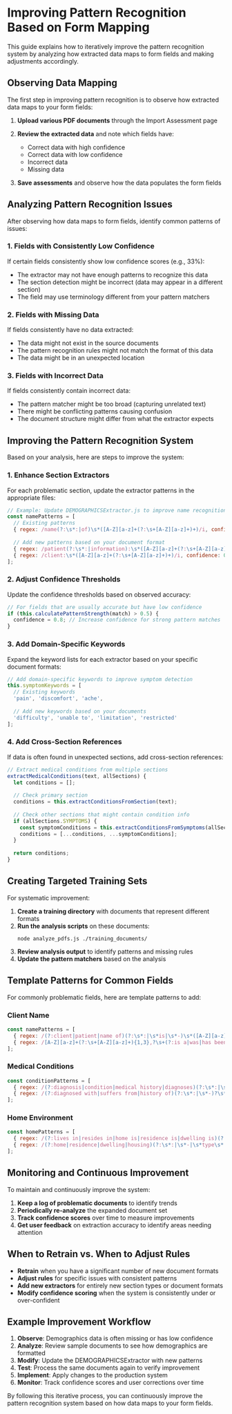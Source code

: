 # Improving Pattern Recognition Based on Form Mapping

This guide explains how to iteratively improve the pattern recognition system by analyzing how extracted data maps to form fields and making adjustments accordingly.

## Observing Data Mapping

The first step in improving pattern recognition is to observe how extracted data maps to your form fields:

1. **Upload various PDF documents** through the Import Assessment page
2. **Review the extracted data** and note which fields have:
   - Correct data with high confidence
   - Correct data with low confidence
   - Incorrect data
   - Missing data

3. **Save assessments** and observe how the data populates the form fields

## Analyzing Pattern Recognition Issues

After observing how data maps to form fields, identify common patterns of issues:

### 1. Fields with Consistently Low Confidence

If certain fields consistently show low confidence scores (e.g., 33%):

- The extractor may not have enough patterns to recognize this data
- The section detection might be incorrect (data may appear in a different section)
- The field may use terminology different from your pattern matchers

### 2. Fields with Missing Data

If fields consistently have no data extracted:

- The data might not exist in the source documents
- The pattern recognition rules might not match the format of this data
- The data might be in an unexpected location

### 3. Fields with Incorrect Data

If fields consistently contain incorrect data:

- The pattern matcher might be too broad (capturing unrelated text)
- There might be conflicting patterns causing confusion
- The document structure might differ from what the extractor expects

## Improving the Pattern Recognition System

Based on your analysis, here are steps to improve the system:

### 1. Enhance Section Extractors

For each problematic section, update the extractor patterns in the appropriate files:

```javascript
// Example: Update DEMOGRAPHICSExtractor.js to improve name recognition
const namePatterns = [
  // Existing patterns
  { regex: /name(?:\s*:|of)\s*([A-Z][a-z]+(?:\s+[A-Z][a-z]+)+)/i, confidence: 0.8 },
  
  // Add new patterns based on your document format
  { regex: /patient(?:\s*:|information):\s*([A-Z][a-z]+(?:\s+[A-Z][a-z]+)+)/i, confidence: 0.8 },
  { regex: /client:\s*([A-Z][a-z]+(?:\s+[A-Z][a-z]+)+)/i, confidence: 0.8 }
];
```

### 2. Adjust Confidence Thresholds

Update the confidence thresholds based on observed accuracy:

```javascript
// For fields that are usually accurate but have low confidence
if (this.calculatePatternStrength(match) > 0.5) {
  confidence = 0.8; // Increase confidence for strong pattern matches
}
```

### 3. Add Domain-Specific Keywords

Expand the keyword lists for each extractor based on your specific document formats:

```javascript
// Add domain-specific keywords to improve symptom detection
this.symptomKeywords = [
  // Existing keywords
  'pain', 'discomfort', 'ache',
  
  // Add new keywords based on your documents
  'difficulty', 'unable to', 'limitation', 'restricted'
];
```

### 4. Add Cross-Section References

If data is often found in unexpected sections, add cross-section references:

```javascript
// Extract medical conditions from multiple sections
extractMedicalConditions(text, allSections) {
  let conditions = [];
  
  // Check primary section
  conditions = this.extractConditionsFromSection(text);
  
  // Check other sections that might contain condition info
  if (allSections.SYMPTOMS) {
    const symptomConditions = this.extractConditionsFromSymptoms(allSections.SYMPTOMS);
    conditions = [...conditions, ...symptomConditions];
  }
  
  return conditions;
}
```

## Creating Targeted Training Sets

For systematic improvement:

1. **Create a training directory** with documents that represent different formats
2. **Run the analysis scripts** on these documents:
   ```
   node analyze_pdfs.js ./training_documents/
   ```
3. **Review analysis output** to identify patterns and missing rules
4. **Update the pattern matchers** based on the analysis

## Template Patterns for Common Fields

For commonly problematic fields, here are template patterns to add:

### Client Name

```javascript
const namePatterns = [
  { regex: /(?:client|patient|name of)(?:\s*:|\s*is|\s*-)\s*([A-Z][a-z]+(?:\s+[A-Z][a-z]+)+)/i, confidence: 0.8 },
  { regex: /[A-Z][a-z]+(?:\s+[A-Z][a-z]+){1,3},?\s+(?:is a|was|has been|was referred)/i, confidence: 0.7 }
];
```

### Medical Conditions

```javascript
const conditionPatterns = [
  { regex: /(?:diagnosis|condition|medical history|diagnoses)(?:\s*:|\s*-)\s*([^.]+)/i, confidence: 0.8 },
  { regex: /(?:diagnosed with|suffers from|history of)(?:\s*:|\s*-)?\s*([^.]+)/i, confidence: 0.7 }
];
```

### Home Environment

```javascript
const homePatterns = [
  { regex: /(?:lives in|resides in|home is|residence is|dwelling is)(?:\s*a)?\s*([^.]+)/i, confidence: 0.8 },
  { regex: /(?:home|residence|dwelling|housing)(?:\s*:|\s*-|\s*type\s*:)?\s*([^.]+)/i, confidence: 0.7 }
];
```

## Monitoring and Continuous Improvement

To maintain and continuously improve the system:

1. **Keep a log of problematic documents** to identify trends
2. **Periodically re-analyze** the expanded document set
3. **Track confidence scores** over time to measure improvements
4. **Get user feedback** on extraction accuracy to identify areas needing attention

## When to Retrain vs. When to Adjust Rules

- **Retrain** when you have a significant number of new document formats
- **Adjust rules** for specific issues with consistent patterns
- **Add new extractors** for entirely new section types or document formats
- **Modify confidence scoring** when the system is consistently under or over-confident

## Example Improvement Workflow

1. **Observe**: Demographics data is often missing or has low confidence
2. **Analyze**: Review sample documents to see how demographics are formatted
3. **Modify**: Update the DEMOGRAPHICSExtractor with new patterns
4. **Test**: Process the same documents again to verify improvement
5. **Implement**: Apply changes to the production system
6. **Monitor**: Track confidence scores and user corrections over time

By following this iterative process, you can continuously improve the pattern recognition system based on how data maps to your form fields.
